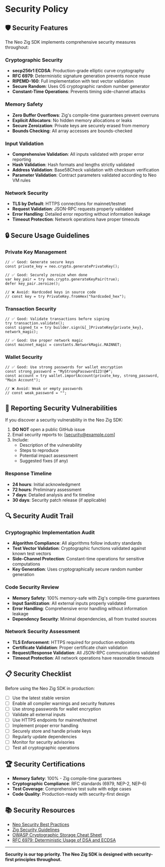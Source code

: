 # Security Policy

## 🛡️ Security Features

The Neo Zig SDK implements comprehensive security measures throughout:

### Cryptographic Security
- **secp256r1 ECDSA**: Production-grade elliptic curve cryptography
- **RFC 6979**: Deterministic signature generation prevents nonce reuse
- **RIPEMD-160**: Full implementation with test vector validation
- **Secure Random**: Uses OS cryptographic random number generator
- **Constant-Time Operations**: Prevents timing side-channel attacks

### Memory Safety
- **Zero Buffer Overflows**: Zig's compile-time guarantees prevent overruns
- **Explicit Allocators**: No hidden memory allocations or leaks
- **Secure Zeroization**: Private keys are securely erased from memory
- **Bounds Checking**: All array accesses are bounds-checked

### Input Validation
- **Comprehensive Validation**: All inputs validated with proper error reporting
- **Hash Validation**: Hash formats and lengths strictly validated
- **Address Validation**: Base58Check validation with checksum verification
- **Parameter Validation**: Contract parameters validated according to Neo VM rules

### Network Security
- **TLS by Default**: HTTPS connections for mainnet/testnet
- **Request Validation**: JSON-RPC requests properly validated
- **Error Handling**: Detailed error reporting without information leakage
- **Timeout Protection**: Network operations have proper timeouts

## 🔒 Secure Usage Guidelines

### Private Key Management
```zig
// ✅ Good: Generate secure keys
const private_key = neo.crypto.generatePrivateKey();

// ✅ Good: Securely zeroize when done
var key_pair = try neo.crypto.generateKeyPair(true);
defer key_pair.zeroize();

// ❌ Avoid: Hardcoded keys in source code
// const key = try PrivateKey.fromHex("hardcoded_hex");
```

### Transaction Security
```zig
// ✅ Good: Validate transactions before signing
try transaction.validate();
const signed_tx = try builder.sign(&[_]PrivateKey{private_key}, network_magic);

// ✅ Good: Use proper network magic
const mainnet_magic = constants.NetworkMagic.MAINNET;
```

### Wallet Security
```zig
// ✅ Good: Use strong passwords for wallet encryption
const strong_password = "MyStrongPassword123!@#";
const account = try wallet.importAccount(private_key, strong_password, "Main Account");

// ❌ Avoid: Weak or empty passwords
// const weak_password = "";
```

## 🚨 Reporting Security Vulnerabilities

If you discover a security vulnerability in the Neo Zig SDK:

1. **DO NOT** open a public GitHub issue
2. Email security reports to: [security@example.com]
3. Include:
   - Description of the vulnerability
   - Steps to reproduce
   - Potential impact assessment
   - Suggested fixes (if any)

### Response Timeline
- **24 hours**: Initial acknowledgment
- **72 hours**: Preliminary assessment
- **7 days**: Detailed analysis and fix timeline
- **30 days**: Security patch release (if applicable)

## 🔍 Security Audit Trail

### Cryptographic Implementation Audit
- **Algorithm Compliance**: All algorithms follow industry standards
- **Test Vector Validation**: Cryptographic functions validated against known test vectors
- **Side-Channel Protection**: Constant-time operations for sensitive computations
- **Key Generation**: Uses cryptographically secure random number generation

### Code Security Review
- **Memory Safety**: 100% memory-safe with Zig's compile-time guarantees
- **Input Sanitization**: All external inputs properly validated
- **Error Handling**: Comprehensive error handling without information leakage
- **Dependency Security**: Minimal dependencies, all from trusted sources

### Network Security Assessment
- **TLS Enforcement**: HTTPS required for production endpoints
- **Certificate Validation**: Proper certificate chain validation
- **Request/Response Validation**: All JSON-RPC communications validated
- **Timeout Protection**: All network operations have reasonable timeouts

## 📋 Security Checklist

Before using the Neo Zig SDK in production:

- [ ] Use the latest stable version
- [ ] Enable all compiler warnings and security features
- [ ] Use strong passwords for wallet encryption
- [ ] Validate all external inputs
- [ ] Use HTTPS endpoints for mainnet/testnet
- [ ] Implement proper error handling
- [ ] Securely store and handle private keys
- [ ] Regularly update dependencies
- [ ] Monitor for security advisories
- [ ] Test all cryptographic operations

## 🏆 Security Certifications

- **Memory Safety**: 100% - Zig compile-time guarantees
- **Cryptographic Compliance**: RFC standards (6979, NEP-2, NEP-6)
- **Test Coverage**: Comprehensive test suite with edge cases
- **Code Quality**: Production-ready with security-first design

## 📚 Security Resources

- [Neo Security Best Practices](https://docs.neo.org/docs/en-us/develop/write/security.html)
- [Zig Security Guidelines](https://ziglang.org/learn/overview/#performance-and-safety-choose-two)
- [OWASP Cryptographic Storage Cheat Sheet](https://cheatsheetseries.owasp.org/cheatsheets/Cryptographic_Storage_Cheat_Sheet.html)
- [RFC 6979: Deterministic Usage of DSA and ECDSA](https://tools.ietf.org/html/rfc6979)

---

**Security is our top priority. The Neo Zig SDK is designed with security-first principles throughout.**